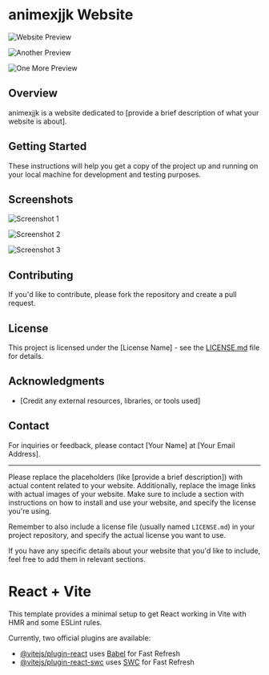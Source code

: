 # animexjjk Website

![Website Preview](https://i.ibb.co/JtXLnSN/Screenshot-44.png)

![Another Preview](https://ibb.co/yBWLV2K/Screenshot-45.png)

![One More Preview](https://ibb.co/0rtgm4F/Screenshot-46.png)

## Overview

animexjjk is a website dedicated to [provide a brief description of what your website is about].


## Getting Started

These instructions will help you get a copy of the project up and running on your local machine for development and testing purposes.


## Screenshots

![Screenshot 1](https://ibb.co/1QHVZ43/Screenshot-44.png)

![Screenshot 2](https://ibb.co/yBWLV2K/Screenshot-45.png)

![Screenshot 3](https://ibb.co/0rtgm4F/Screenshot-46.png)

## Contributing

If you'd like to contribute, please fork the repository and create a pull request.

## License

This project is licensed under the [License Name] - see the [LICENSE.md](LICENSE.md) file for details.

## Acknowledgments

- [Credit any external resources, libraries, or tools used]

## Contact

For inquiries or feedback, please contact [Your Name] at [Your Email Address].

---

Please replace the placeholders (like [provide a brief description]) with actual content related to your website. Additionally, replace the image links with actual images of your website. Make sure to include a section with instructions on how to install and use your website, and specify the license you're using.

Remember to also include a license file (usually named `LICENSE.md`) in your project repository, and specify the actual license you want to use.

If you have any specific details about your website that you'd like to include, feel free to add them in relevant sections.


# React + Vite

This template provides a minimal setup to get React working in Vite with HMR and some ESLint rules.

Currently, two official plugins are available:

- [@vitejs/plugin-react](https://github.com/vitejs/vite-plugin-react/blob/main/packages/plugin-react/README.md) uses [Babel](https://babeljs.io/) for Fast Refresh
- [@vitejs/plugin-react-swc](https://github.com/vitejs/vite-plugin-react-swc) uses [SWC](https://swc.rs/) for Fast Refresh
